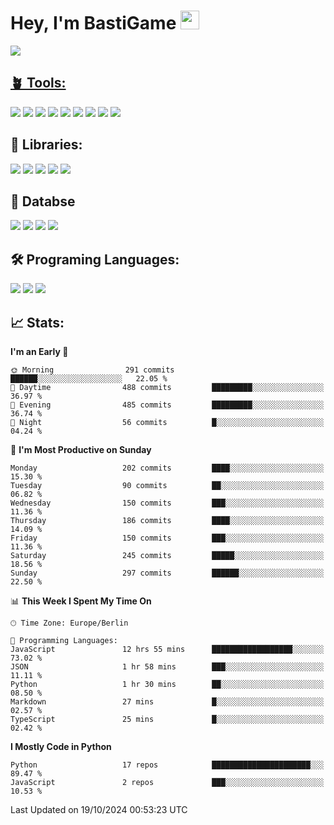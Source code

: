 # Hey, I'm BastiGame <img src="https://raw.githubusercontent.com/MartinHeinz/MartinHeinz/master/wave.gif" width="30px">

<a href="https://discord.com/users/1018150165489668227"><img src="https://lanyard.cnrad.dev/api/1018150165489668227"><p/>

## 🪴 Tools:
[![](https://skillicons.dev/icons?i=discord)](https://discord.com/ "Discord")
[![](https://skillicons.dev/icons?i=bots)](https://discord.dev/ "Discord Bots")
[![](https://skillicons.dev/icons?i=pycharm)](https://jetbrains.com/pycharm/ "PyCharm")
[![](https://skillicons.dev/icons?i=webstorm)](https://jetbrains.com/webstorm/ "WebStorm")
[![](https://skillicons.dev/icons?i=vscode)](https://vscode.dev/ "VSC")
[![](https://skillicons.dev/icons?i=git)](https://git-scm.com/ "Git")
[![](https://skillicons.dev/icons?i=github)](https://github.com/ "GitHub")
[![](https://skillicons.dev/icons?i=notion)](https://www.notion.so "Notion")
[![](https://skillicons.dev/icons?i=figma)](https://www.figma.com "Figma")


## 🎉 Libraries:
[![](https://skillicons.dev/icons?i=fastapi)](https://fastapi.tiangolo.com/ "FastAPI")
[![](https://skillicons.dev/icons?i=flask)](https://flask.palletsprojects.com/en/3.0.x/ "Flask")
[![](https://skillicons.dev/icons?i=discordjs)](https://discord.js.org/ "DiscordJS")
[![](https://skillicons.dev/icons?i=nodejs)](https://nodejs.org/en "NodeJS")
[![](https://skillicons.dev/icons?i=npm)](https://www.npmjs.com/ "NPM")

## 💾 Databse
[![](https://skillicons.dev/icons?i=redis)](https://redis.io/de/ "Redis")
[![](https://skillicons.dev/icons?i=sqlite)](https://sqlite.org/ "SQLite")
[![](https://skillicons.dev/icons?i=postgresql)](https://postgresql.org/ "PostgreSQL")
[![](https://skillicons.dev/icons?i=mysql)](https://www.mysql.com/de/ "MySQL")


## 🛠️ Programing Languages:
[![](https://skillicons.dev/icons?i=py)](https://python.org/ "Python")
[![](https://skillicons.dev/icons?i=js)](https://de.wikipedia.org/wiki/JavaScript "JavaScript")
[![](https://skillicons.dev/icons?i=ts)](https://www.typescriptlang.org/ "TypeScript")


<!--## ⭐ Projekte:
[![Discord](https://img.shields.io/badge/Discord-%237289DA.svg?logo=discord&logoColor=white)](https://discord.gg/Hfjv2cCQ)
[![Twitch](https://img.shields.io/badge/Twitch-%239146FF.svg?logo=Twitch&logoColor=white)](https://www.twitch.tv/bastigametv)
[![FlashBot](https://img.shields.io/badge/FlashBot-%ff7e47.svg?logo=wechat&logoColor=white)](https://discord.com/application-directory/1111374314340626433)
[![FlashGlobal](https://img.shields.io/badge/FlashGlobal-%ff7e47.svg?logo=wechat&logoColor=white)](https://discord.com/application-directory/1169681232532099112)

-->

## 📈 Stats:
<!--START_SECTION:waka-->
**I'm an Early 🐤** 

```text
🌞 Morning                291 commits         ██████░░░░░░░░░░░░░░░░░░░   22.05 % 
🌆 Daytime                488 commits         █████████░░░░░░░░░░░░░░░░   36.97 % 
🌃 Evening                485 commits         █████████░░░░░░░░░░░░░░░░   36.74 % 
🌙 Night                  56 commits          █░░░░░░░░░░░░░░░░░░░░░░░░   04.24 % 
```
📅 **I'm Most Productive on Sunday** 

```text
Monday                   202 commits         ████░░░░░░░░░░░░░░░░░░░░░   15.30 % 
Tuesday                  90 commits          ██░░░░░░░░░░░░░░░░░░░░░░░   06.82 % 
Wednesday                150 commits         ███░░░░░░░░░░░░░░░░░░░░░░   11.36 % 
Thursday                 186 commits         ████░░░░░░░░░░░░░░░░░░░░░   14.09 % 
Friday                   150 commits         ███░░░░░░░░░░░░░░░░░░░░░░   11.36 % 
Saturday                 245 commits         █████░░░░░░░░░░░░░░░░░░░░   18.56 % 
Sunday                   297 commits         ██████░░░░░░░░░░░░░░░░░░░   22.50 % 
```


📊 **This Week I Spent My Time On** 

```text
🕑︎ Time Zone: Europe/Berlin

💬 Programming Languages: 
JavaScript               12 hrs 55 mins      ██████████████████░░░░░░░   73.02 % 
JSON                     1 hr 58 mins        ███░░░░░░░░░░░░░░░░░░░░░░   11.11 % 
Python                   1 hr 30 mins        ██░░░░░░░░░░░░░░░░░░░░░░░   08.50 % 
Markdown                 27 mins             █░░░░░░░░░░░░░░░░░░░░░░░░   02.57 % 
TypeScript               25 mins             █░░░░░░░░░░░░░░░░░░░░░░░░   02.42 % 
```

**I Mostly Code in Python** 

```text
Python                   17 repos            ██████████████████████░░░   89.47 % 
JavaScript               2 repos             ███░░░░░░░░░░░░░░░░░░░░░░   10.53 % 
```




 Last Updated on 19/10/2024 00:53:23 UTC
<!--END_SECTION:waka-->

